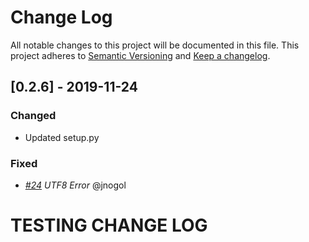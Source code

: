 # Change Log
All notable changes to this project will be documented in this file.
This project adheres to [Semantic Versioning](http://semver.org/) and [Keep a changelog](https://github.com/olivierlacan/keep-a-changelog).

## [0.2.6] - 2019-11-24
### Changed
- Updated setup.py

### Fixed
- *[#24](https://github.com/pryorda/vmware_exporter/issues/24) UTF8 Error* @jnogol


# TESTING CHANGE LOG
